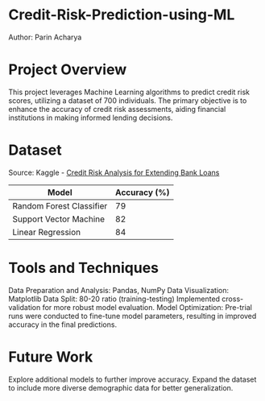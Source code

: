 # Credit-Risk-Prediction-using-ML
Author: Parin Acharya

# Project Overview
This project leverages Machine Learning algorithms to predict credit risk scores, utilizing a dataset of 700 individuals. The primary objective is to enhance the accuracy of credit risk assessments, aiding financial institutions in making informed lending decisions.

# Dataset
Source: Kaggle - [Credit Risk Analysis for Extending Bank Loans](https://www.kaggle.com/datasets/atulmittal199174/credit-risk-analysis-for-extending-bank-loans)

| Model                    | Accuracy (%)  |
| ------------------------ | ------------- |
| Random Forest Classifier |       79      |
| Support Vector Machine   |       82      |
| Linear Regression        |       84      |

# Tools and Techniques
Data Preparation and Analysis: Pandas, NumPy
Data Visualization: Matplotlib
Data Split: 80-20 ratio (training-testing)
Implemented cross-validation for more robust model evaluation.
Model Optimization: Pre-trial runs were conducted to fine-tune model parameters, resulting in improved accuracy in the final predictions.

# Future Work
Explore additional models to further improve accuracy.
Expand the dataset to include more diverse demographic data for better generalization.
